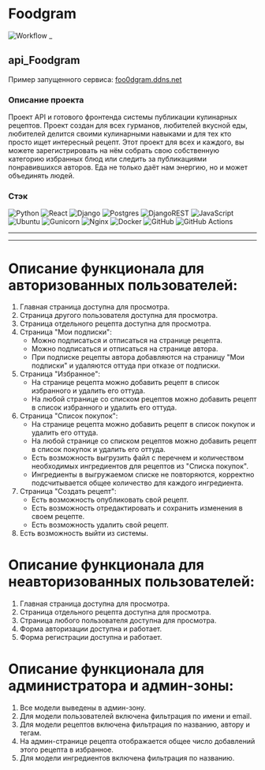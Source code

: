 # Foodgram
![Workflow](https://github.com/Boris23-ops/kittygram_final/actions/workflows/main.yml/badge.svg)
_
## api_Foodgram
Пример запущенного сервиса: 
[foo0dgram.ddns.net](https://foo0dgram.ddns.net)

### Описание проекта
Проект API и готового фронтенда системы публикации кулинарных рецептов.
Проект создан для всех гурманов, любителей вкусной еды, любителей делится своими кулинарными навыками и для тех кто просто ищет интересный рецепт. Этот проект для всех и каждого, вы можете зарегистрировать на нём собрать свою собственную категорию избранных блюд или следить за публикациями понравившихся авторов.
Еда не только даёт нам энергию, но и может объединять людей.

### Стэк

![Python](https://img.shields.io/badge/python-3670A0?style=for-the-badge&logo=python&logoColor=ffdd54) ![React](https://img.shields.io/badge/react-%2320232a.svg?style=for-the-badge&logo=react&logoColor=%2361DAFB) ![Django](https://img.shields.io/badge/django-%23092E20.svg?style=for-the-badge&logo=django&logoColor=white) ![Postgres](https://img.shields.io/badge/postgres-%23316192.svg?style=for-the-badge&logo=postgresql&logoColor=white) ![DjangoREST](https://img.shields.io/badge/DJANGO-REST-ff1709?style=for-the-badge&logo=django&logoColor=white&color=ff1709&labelColor=blue) ![JavaScript](https://img.shields.io/badge/javascript-%23323330.svg?style=for-the-badge&logo=javascript&logoColor=%23F7DF1E)  ![Ubuntu](https://img.shields.io/badge/Ubuntu-E95420?style=for-the-badge&logo=ubuntu&logoColor=white) ![Gunicorn](https://img.shields.io/badge/gunicorn-%298729.svg?style=for-the-badge&logo=gunicorn&logoColor=white) ![Nginx](https://img.shields.io/badge/nginx-%23009639.svg?style=for-the-badge&logo=nginx&logoColor=white)   ![Docker](https://img.shields.io/badge/docker-%230db7ed.svg?style=for-the-badge&logo=docker&logoColor=white) ![GitHub](https://img.shields.io/badge/github-%23121011.svg?style=for-the-badge&logo=github&logoColor=white) ![GitHub Actions](https://img.shields.io/badge/github%20actions-%232671E5.svg?style=for-the-badge&logo=githubactions&logoColor=white)


___
___
# Описание функционала для авторизованных пользователей: 
 
1. Главная страница доступна для просмотра. 
2. Страница другого пользователя доступна для просмотра. 
3. Страница отдельного рецепта доступна для просмотра. 
4. Страница "Мои подписки": 
    - Можно подписаться и отписаться на странице рецепта. 
    - Можно подписаться и отписаться на странице автора. 
    - При подписке рецепты автора добавляются на страницу "Мои подписки" и удаляются оттуда при отказе от подписки. 
5. Страница "Избранное": 
    - На странице рецепта можно добавить рецепт в список избранного и удалить его оттуда. 
    - На любой странице со списком рецептов можно добавить рецепт в список избранного и удалить его оттуда. 
6. Страница "Список покупок": 
    - На странице рецепта можно добавить рецепт в список покупок и удалить его оттуда. 
    - На любой странице со списком рецептов можно добавить рецепт в список покупок и удалить его оттуда. 
    - Есть возможность выгрузить файл с перечнем и количеством необходимых ингредиентов для рецептов из "Списка покупок". 
    - Ингредиенты в выгружаемом списке не повторяются, корректно подсчитывается общее количество для каждого ингредиента. 
7. Страница "Создать рецепт": 
    - Есть возможность опубликовать свой рецепт. 
    - Есть возможность отредактировать и сохранить изменения в своем рецепте. 
    - Есть возможность удалить свой рецепт. 
8. Есть возможность выйти из системы. 
 
# Описание функционала для неавторизованных пользователей: 
 
1. Главная страница доступна для просмотра. 
2. Страница отдельного рецепта доступна для просмотра. 
3. Страница любого пользователя доступна для просмотра. 
4. Форма авторизации доступна и работает. 
5. Форма регистрации доступна и работает. 
 
# Описание функционала для администратора и админ-зоны: 
 
1. Все модели выведены в админ-зону. 
2. Для модели пользователей включена фильтрация по имени и email. 
3. Для модели рецептов включена фильтрация по названию, автору и тегам. 
4. На админ-странице рецепта отображается общее число добавлений этого рецепта в избранное. 
5. Для модели ингредиентов включена фильтрация по названию.